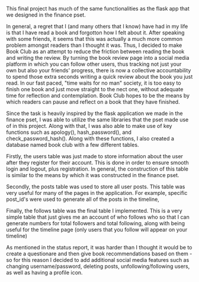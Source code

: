 This final project has much of the same functionalities as the flask app that we designed in the finance pset.

In general, a regret that I (and many others that I know) have had in my life is that I have read a book and forgotton how I felt about it. After speaking with some friends, it seems that this was actually a much more common problem amongst readers than I thought it was. Thus, I decided to make Book Club as an attempt to reduce the friction between reading the book and writing the review. By turning the book review page into a social media platform in which you can follow other users, thus tracking not just your own but also your friends' progress, there is now a collective accountability to spend those extra seconds writing a quick review about the book you just read. In our fast paced, "time waits for no man" society, it is too easy to finish one book and just move straight to the nect one, without adequate time for reflection and contemplation. Book Club hopes to be the means by which readers can pause and reflect on a book that they have finished.

Since the task is heavily inspired by the flask application we made in the finance pset, I was able to utilize the same libraries that the pset made use of in this project. Along with that, I was also able to make use of key functions such as apology(), hash_password(), and check_password_hash(). Along with these functions, I also created a database named book club with a few different tables.

Firstly, the users table was just made to store information about the user after they register for their account. This is done in order to ensure smooth login and logout, plus registration. In general, the construction of this table is similar to the means by which it was constructed in the finance pset.

Secondly, the posts table was used to store all user posts. This table was very useful for many of the pages in the application. For example, specific post_id's were used to generate all of the posts in the timeline,

Finally, the follows table was the final table I implemented. This is a very simple table that just gives me an account of who follows who so that I can generate numbers for total followers and total following, along with being useful for the timeline page (only users that you follow will appear on your timeline)

As mentioned in the status report, it was harder than I thought it would be to create a questionare and then give book recommendations based on them - so for this reason I decided to add additional social media features such as changing username/password, deleting posts, unfollowing/following users, as well as having a profile icon.
